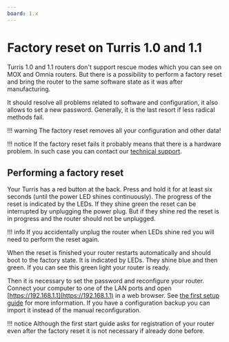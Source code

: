 ```yaml
---
board: 1.x
---
```

# Factory reset on Turris 1.0 and 1.1

Turris 1.0 and 1.1 routers don't support rescue modes which you can see
on MOX and Omnia routers. But there is a possibility to perform a factory
reset and bring the router to the same software state as it was after
manufacturing.

It should resolve all problems related to software and configuration,
it also allows to set a new password. Generally, it is the last resort
if less radical methods fail.

!!! warning
    The factory reset removes all your configuration and other data!

!!! notice
    If the factory reset fails it probably means that there is
    a hardware problem. In such case you can contact our
    [technical support](../../basics/support.md).

## Performing a factory reset

Your Turris has a red button at the back. Press and hold it for at least
six seconds (until the power LED shines continuously). The progress of
the reset is indicated by the LEDs. If they shine green the reset can
be interrupted by unplugging the power plug. But if they shine red the reset
is in progress and the router should not be unplugged.

!!! info
    If you accidentally unplug the router when LEDs shine red you will
    need to perform the reset again.

When the reset is finished your router restarts automatically and should
boot to the factory state. It is indicated by LEDs. They shine blue
and then green. If you can see this green light your router is ready.

Then it is necessary to set the password and reconfigure your router.
Connect your computer to one of the LAN ports and open
[https://192.168.1.1](https://192.168.1.1) in a web browser.
See [the first setup guide](../../basics/first-setup/simple-setup.md)
for more information. If you have a configuration backup you can import
it instead of the manual reconfiguration.

!!! notice
    Although the first start guide asks for registration of your router
    even after the factory reset it is not necessary if already done
    before.
